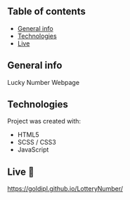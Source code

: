 ## Table of contents
* [General info](#general-info)
* [Technologies](#technologies)
* [Live](#live-star2)

## General info
Lucky Number Webpage

## Technologies
Project was created with:
* HTML5
* SCSS / CSS3
* JavaScript

## Live :star2:
https://goldipl.github.io/LotteryNumber/
